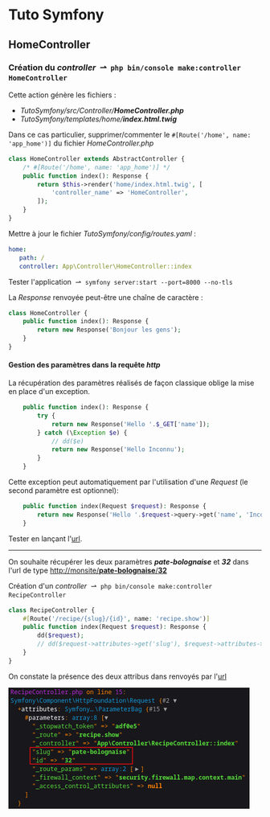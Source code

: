 # Tuto Symfony

## HomeController

### Création du *controller* &nbsp;&#8640;&nbsp; `php bin/console make:controller HomeController`

Cette action génère les fichiers :
- *TutoSymfony/src/Controller/**HomeController.php***
- *TutoSymfony/templates/home/**index.html.twig***



Dans ce cas particulier, supprimer/commenter le `#[Route('/home', name: 'app_home')]` du fichier *HomeController.php* 

```php
class HomeController extends AbstractController {
    /* #[Route('/home', name: 'app_home')] */
    public function index(): Response {
        return $this->render('home/index.html.twig', [
            'controller_name' => 'HomeController',
        ]);
    }
}
```

Mettre à jour le fichier *TutoSymfony/config/routes.yaml* :

```yaml
home:
   path: /
   controller: App\Controller\HomeController::index
```

Tester l'application &nbsp;&#8640;&nbsp; `symfony server:start --port=8000 --no-tls`

La *Response* renvoyée peut-être une chaîne de caractère :

```php
class HomeController {
    public function index(): Response {
        return new Response('Bonjour les gens');
    }
}
```

#### Gestion des paramètres dans la requête *http*

La récupération des paramètres réalisés de façon classique oblige la mise en place d'un exception. 

```php
    public function index(): Response {
        try {
            return new Response('Hello '.$_GET['name']);
        } catch (\Exception $e) {
            // dd($e)
            return new Response('Hello Inconnu');
        }
    }
```

Cette exception peut automatiquement par l'utilisation d'une *Request* (le second paramètre est optionnel):

```php
    public function index(Request $request): Response {
        return new Response('Hello '.$request->query->get('name', 'Inconnu'));
    }
```

Tester en lançant l'[url](http://localhost:8000/?name=World).

<hr>

On souhaite récupérer les deux paramètres ***pate-bolognaise*** et ***32*** dans l'url de type [http://monsite/**pate-bolognaise**/**32**](http://localhost:8000/recipe/pate-bolognaise/32)


Création d'un *controller* &nbsp;&#8640;&nbsp; `php bin/console make:controller RecipeController`

```php
class RecipeController {
    #[Route('/recipe/{slug}/{id}', name: 'recipe.show')]
    public function index(Request $request): Response {
        dd($request);
        // dd($request->attributes->get('slug'), $request->attributes->getInt('id'));
    }
}
```

On constate la présence des deux attribus dans renvoyés par l'[url](http://localhost:8000/recipe/pate-bolognaise/32)

![01](pic/01.png)
